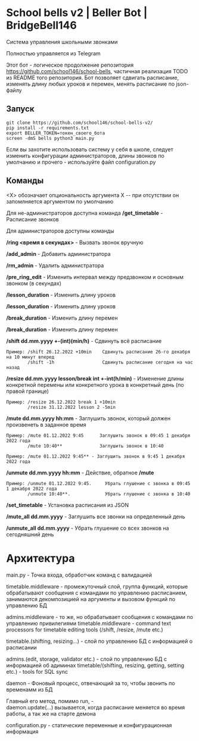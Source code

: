 # School bells v2 | Beller Bot | BridgeBell146

Система управления школьными звонками

Полностью управляется из Telegram

Этот бот - логическое продолжение репозитория https://github.com/school146/school-bells, частичная реализация TODO из README того репозитория. 
Бот позволяет сдвигать расписание, изменять длину любых уроков и перемен, менять расписание по json-файлу

## Запуск

```
git clone https://github.com/school146/school-bells-v2/
pip install -r requirements.txt
export BELLER_TOKEN=токен_своего_бота
screen -dmS bells python3 main.py
```
Если вы захотите использовать систему у себя в школе, следует изменить конфигурации администраторов, длины звонков по умолчанию и прочего - используйте файл configuration.py

## Команды

<Х> обозначает опциональность аргумента Х -- при отсутствии он запомлняется аргументом по умолчанию

Для не-администраторов доступна команда
**/get_timetable** - Расписание звонков 


Для администраторов доступны команды

**/ring <время в секундах>** - Вызвать звонок вручную

**/add_admin** - Добавить администратора

**/rm_admin** - Удалить администратора

**/pre_ring_edit** - Изменить интервал между предзвонком и основным звонком (в секундах)

**/lesson_duration** - Изменить длину уроков

**/lesson_duration** - Изменить длину уроков

**/break_duration** - Изменить длину перемен

**/break_duration** - Изменить длину перемен

**/shift dd.mm.yyyy +-(int)(min/h)** - Сдвинуть всё расписание

    Пример: /shift 26.12.2022 +10min    Сдвинуть расписание 26-го декабря на 10 минут вперед 
            /shift -1h                  Сдвинуть расписание сегодня на час назад

**/resize dd.mm.yyyy lesson/break int +-int(h/min)** - Изменение длины конкретной перемены или конкретного урока в конкретный день (по правой границе)

    Пример: /resize 26.12.2022 break 1 +10min
            /resize 31.12.2022 lesson 2 -5min

**/mute dd.mm.yyyy hh:mm** - Заглушить звонок, который должен произвенеть в заданное время

    Пример: /mute 01.12.2022 9:45      Заглушить звонок в 09:45 1 декабря 2022 года
            /mute 10:40**              Заглушить звонок в 10:40   

    Пример: /mute 01.12.2022 9:45** - Заглушить звонок в 9:45 1 декабря 2022 года

**/unmute dd.mm.yyyy hh:mm** - Действие, обратное **/mute**

    Пример: /unmute 01.12.2022 9:45.     Убрать глушение с звонка в 09:45 1 декабря 2022 года
            /unmute 10:40**.             Убрать глушение с звонка в 10:40   

**/set_timetable** - Установка расписания из JSON

**/mute_all dd.mm.yyyy** - Заглушить все звонки на определенный день

**/unmute_all dd.mm.yyyy** - Убрать глушение со всех звонков на сегодняшний день

# Архитектура
main.py - Точка входа, обработчик команд с валидацией

timetable.middleware - промежуточный слой, группа функций, которые обрабатывают сообщения с командами по управлению расписанием, занимаются декомпозицией на аргументы и вызовом функций по управлению БД

admins.middleware - то же, но обрабатывает сообщения с командами по управлению привилегиями
 timetable.middleware - command text processors for timetable editing tools (/shift, /resize, /mute etc.)

timetable.(shifting, resizing...) - слой по управлению БД с информацией о расписании

admins.(edit, storage, validator etc.) - слой по управлению БД с информацией об адиминах
   timetable/(shifting, resizing, getting, setting etc.) - tools for SQL sync

daemon - Фоновый процесс, отвечающий за то, чтобы звонить по временамм из БД

Главный его метод, помимо run, -   
daemon.update(...) вызывается, когда расписание меняется во время работы, а так же на старте демона

configuration.py - статические переменные и конфигурационная информация
